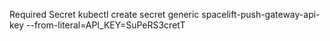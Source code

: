 
Required Secret 
kubectl create secret generic spacelift-push-gateway-api-key --from-literal=API_KEY=SuPeRS3cretT
